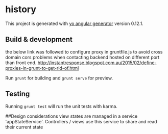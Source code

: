 # history

This project is generated with [yo angular generator](https://github.com/yeoman/generator-angular)
version 0.12.1.

## Build & development

the below link was followed to configure proxy in gruntfile.js to avoid cross domain cors problems when contacting backend hosted on different port than front end.
http://instantresponse.blogspot.com.au/2015/02/define-proxies-in-grunt-to-get-rid-of.html


Run `grunt` for building and `grunt serve` for preview.

## Testing

Running `grunt test` will run the unit tests with karma.

##Design considerations
view states are managed in a service 'appStateService'. Controllers / views use this service to share and read their current state